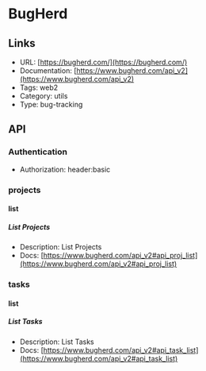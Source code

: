 # BugHerd

## Links

* URL: [https://bugherd.com/](https://bugherd.com/)
* Documentation: [https://www.bugherd.com/api_v2](https://www.bugherd.com/api_v2)
* Tags: web2
* Category: utils
* Type: bug-tracking

## API

### Authentication

* Authorization: header:basic

### projects

#### list

##### List Projects

* Description: List Projects
* Docs: [https://www.bugherd.com/api_v2#api_proj_list](https://www.bugherd.com/api_v2#api_proj_list)

### tasks

#### list

##### List Tasks

* Description: List Tasks
* Docs: [https://www.bugherd.com/api_v2#api_task_list](https://www.bugherd.com/api_v2#api_task_list)
